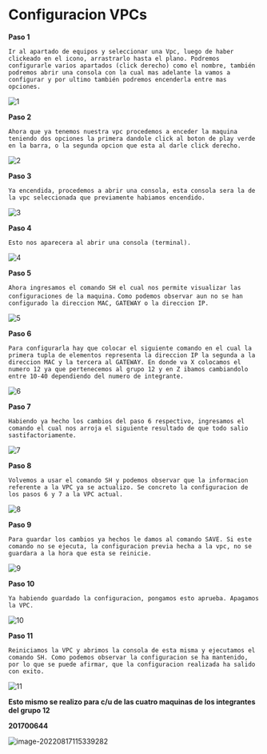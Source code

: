 # Configuracion VPCs



**Paso 1**

`Ir al apartado de equipos y seleccionar una Vpc, luego de haber clickeado en el icono, arrastrarlo hasta el plano. Podremos configurarle varios apartados (click derecho) como el nombre, también podremos abrir una consola con la cual mas adelante la vamos a configurar y por ultimo también podremos encenderla entre mas opciones.` 

![1](https://github.com/Jodyannre/redes1_practica1_g12/blob/feature/javier/configuraciones/images/1.png?raw=true)



**Paso 2**

`Ahora que ya tenemos nuestra vpc procedemos a enceder la maquina teniendo dos opciones la primera dandole click al boton de play verde en la barra, o la segunda opcion que esta al darle click derecho.`

![2](https://github.com/Jodyannre/redes1_practica1_g12/blob/feature/javier/configuraciones/images/2.png?raw=true)

**Paso 3**

`Ya encendida, procedemos a abrir una consola, esta consola sera la de la vpc seleccionada que previamente habiamos encendido.`

![3](https://github.com/Jodyannre/redes1_practica1_g12/blob/feature/javier/configuraciones/images/3.png?raw=true)

**Paso 4**

`Esto nos aparecera al abrir una consola (terminal).`

![4](https://github.com/Jodyannre/redes1_practica1_g12/blob/feature/javier/configuraciones/images/4.png?raw=true)

**Paso 5**

`Ahora ingresamos el comando SH el cual nos permite visualizar las configuraciones de la maquina.` `Como podemos observar aun no se han configurado la direccion MAC, GATEWAY o la direccion IP.`

![5](https://github.com/Jodyannre/redes1_practica1_g12/blob/feature/javier/configuraciones/images/5.png?raw=true)

**Paso 6**

`Para configurarla hay que colocar el siguiente comando en el cual la primera tupla de elementos representa la direccion IP la segunda a la direccion MAC y la tercera al GATEWAY. En donde va X colocamos el numero 12 ya que pertenecemos al grupo 12 y en Z ibamos cambiandolo entre 10-40 dependiendo del numero de integrante.`

![6](https://github.com/Jodyannre/redes1_practica1_g12/blob/feature/javier/configuraciones/images/6.png?raw=true)

**Paso 7**

`Habiendo ya hecho los cambios del paso 6 respectivo, ingresamos el comando el cual nos arroja el siguiente resultado de que todo salio sastifactoriamente.`

![7](https://github.com/Jodyannre/redes1_practica1_g12/blob/feature/javier/configuraciones/images/7.png?raw=true)

**Paso 8**

`Volvemos a usar el comando SH y podemos observar que la informacion referente a la VPC ya se actualizo. Se concreto la configuracion de los pasos 6 y 7 a la VPC actual.`

![8](https://github.com/Jodyannre/redes1_practica1_g12/blob/feature/javier/configuraciones/images/8.png?raw=true)

**Paso 9**

`Para guardar los cambios ya hechos le damos al comando SAVE. Si este comando no se ejecuta, la configuracion previa hecha a la vpc, no se guardara a la hora que esta se reinicie.`

![9](https://github.com/Jodyannre/redes1_practica1_g12/blob/feature/javier/configuraciones/images/9.png?raw=true)

**Paso 10**

`Ya habiendo guardado la configuracion, pongamos esto aprueba. Apagamos la VPC.`

![10](https://github.com/Jodyannre/redes1_practica1_g12/blob/feature/javier/configuraciones/images/10.png?raw=true)

**Paso 11**

`Reiniciamos la VPC y abrimos la consola de esta misma y ejecutamos el comando SH. Como podemos observar la configuracion se ha mantenido, por lo que se puede afirmar, que la configuracion realizada ha salido con exito.`

![11](https://github.com/Jodyannre/redes1_practica1_g12/blob/feature/javier/configuraciones/images/11.png?raw=true)



**Esto mismo se realizo para c/u de las cuatro maquinas de los integrantes del grupo 12**



**201700644**

![image-20220817115339282](https://github.com/Jodyannre/redes1_practica1_g12/blob/feature/javier/configuraciones/images/image-20220817115339282.png?raw=true)